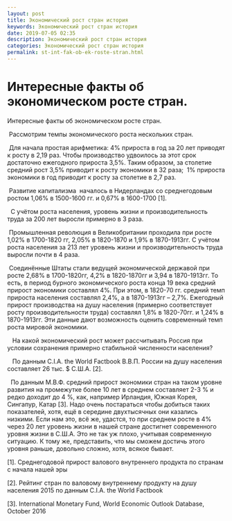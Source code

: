```yaml
---
layout: post
title: Экономический рост стран история 
keywords: Экономический рост стран история
date: 2019-07-05 02:35
description: Экономический рост стран история
categories: Экономический рост стран история
permalink: st-int-fak-ob-ek-roste-stran.html
---
```


# Интересные факты об экономическом росте стран.




Интересные факты об экономическом росте стран.


  Рассмотрим темпы экономического роста нескольких стран.


 Для начала простая арифметика: 4% прироста в год за 20 лет приводят к росту в 2,19 раз. Чтобы производство удвоилось за этот срок достаточно ежегодного прироста 3,5%. Таким образом, за столетие средний рост 3,5% приводит к росту экономики в 32 раза;  1% прироста экономики в год приводит к росту за столетие в 2,7 раз.


 Развитие капитализма  началось в Нидерландах со среднегодовым ростом 1,06% в 1500-1600 гг. и 0,67% в 1600-1700 [1].


  С учётом роста населения, уровень жизни и производительность труда за 200 лет выросли примерно в 3 раза.


 Промышленная революция в Великобритании проходила при росте 1,02% в 1700-1820 гг, 2,05% в 1820-1870 и 1,9% в 1870-1913гг. С учётом роста населения за 213 лет уровень жизни и производительность труда выросли почти в 4 раза.


 Соединённые Штаты стали ведущей экономической державой при росте 2,68% в 1700-1820гг, 4,2% в 1820-1870гг и 3,94 в 1870-1913гг. То есть, в период бурного экономического роста конца 19 века средний прирост экономики составлял 4%. При этом, в 1820-70 гг. средний темп прироста населения составлял 2,4%, а в 1870-1913гг – 2,7%. Ежегодный прирост производства на душу населения (примерно соответствует росту производительности труда) составлял 1,8% в 1820-70гг. и 1,24% в 1870-1913гг. Эти данные дают возможность оценить современный темп роста мировой экономики.


   На какой экономический рост может рассчитывать Россия при условии сохранения примерно стабильной численности населения?


   По данным C.I.A. the World Factbook В.В.П. России на душу населения составляет 26 тыс. $ C.Ш.А. 
[2].


  По данным М.В.Ф. средний прирост экономики стран на таком уровне развития на промежутке более 10 лет в среднем составляет 2-3 % и редко доходит до 4 %, как, например Ирландия, Южная Корея, Сингапур, Катар [3]. Надо очень постараться чтобы добиться таких показателей, хотя, ещё в середине двухтысячных они казались низкими. Если нам это, всё же, удастся, то при среднем росте в 4% через 20 лет уровень жизни в нашей стране достигнет современного уровня жизни в С.Ш.А. Это не так уж плохо, учитывая современную ситуацию. К тому же, представить, что мы сможем достичь этого уровня раньше, довольно сложно, хотя, всякое бывает.


[1]. 
Среднегодовой прирост валового внутреннего продукта по странам с начала нашей эры 


[2]. 
Рейтинг стран по валовому внутреннему продукту на душу населения 2015 по данным C.I.A. the World Factbook


[3]. 
International Monetary Fund, World Economic Outlook Database, October 2016 


 


			
